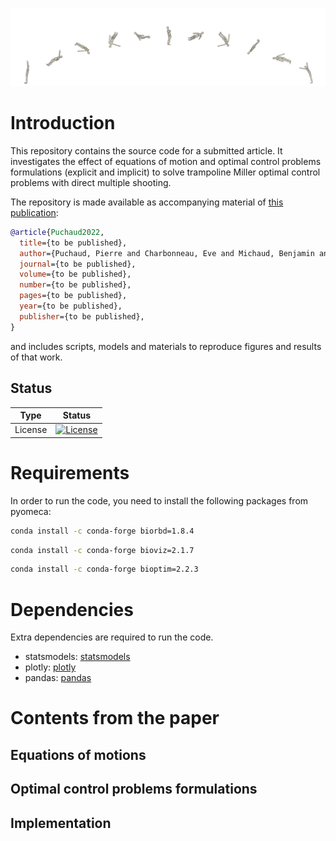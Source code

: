  ![MillerKinogram](doc/kinogram.png)
# Introduction
This repository contains the source code for a submitted article. It investigates the effect of 
equations of motion and optimal control problems formulations (explicit and implicit)
to solve trampoline Miller optimal control problems with direct multiple shooting.

The repository is made available as accompanying material of [this publication](tobepublished):

```bibtex
@article{Puchaud2022,
  title={to be published},
  author={Puchaud, Pierre and Charbonneau, Eve and Michaud, Benjamin and Begon, Mickael},
  journal={to be published},
  volume={to be published},
  number={to be published},
  pages={to be published},
  year={to be published},
  publisher={to be published},
}
```
and includes scripts, models and materials to reproduce figures and results of that work.

## Status

| Type | Status |
|---|---|
| License | <a href="https://opensource.org/licenses/MIT"><img src="https://img.shields.io/badge/license-MIT-success" alt="License"/></a> |

# Requirements
In order to run the code, you need to install the following packages from pyomeca:
```bash
conda install -c conda-forge biorbd=1.8.4
```
```bash
conda install -c conda-forge bioviz=2.1.7
```
```bash
conda install -c conda-forge bioptim=2.2.3
```

# Dependencies
Extra dependencies are required to run the code.
- statsmodels: <a href="https://www.statsmodels.org/stable/index.html">statsmodels</a>
- plotly: <a href="https://plot.ly/python/">plotly</a>
- pandas: <a href="https://pandas.pydata.org/">pandas</a>

# Contents from the paper

## Equations of motions

## Optimal control problems formulations

## Implementation
